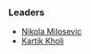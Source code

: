 ### Leaders

* [Nikola Milosevic](mailto:nikola.milosevic@owasp.org)
* [Kartik Kholi](mailto:kartik.kholi@owasp.org)

